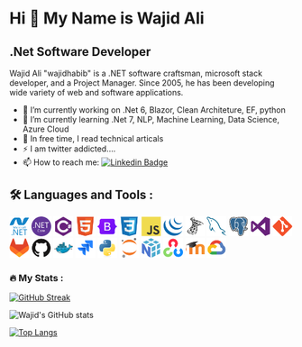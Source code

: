 # Hi 👋 My Name is Wajid Ali

## .Net Software Developer

Wajid Ali "wajidhabib" is a .NET software craftsman, microsoft stack developer, and a Project Manager. Since 2005, he has been developing wide variety of web and software applications.

- 🔭 I’m currently working on .Net 6, Blazor, Clean Architeture, EF, python
- 🌱 I’m currently learning .Net 7, NLP, Machine Learning, Data Science, Azure Cloud 
- 👯 In free time, I read technical articals
- ⚡ I am twitter addicted....
- 📫 How to reach me: [![Linkedin Badge](
https://img.shields.io/badge/LinkedIn-0077B5?style=for-the-badge&logo=linkedin&logoColor=white)](https://www.linkedin.com/in/wajidhabib/)

<!--
**wajidhabib/wajidhabib** is a ✨ _special_ ✨ repository because its `README.md` (this file) appears on your GitHub profile.

Here are some ideas to get you started:

- 🔭 I’m currently working on ...
- 🌱 I’m currently learning ...
- 👯 I’m looking to collaborate on ...
- 🤔 I’m looking for help with ...
- 💬 Ask me about ...
- 📫 How to reach me: ...
- 😄 Pronouns: ...
- ⚡ Fun fact: ...
-->




## :hammer_and_wrench: Languages and Tools :
 <div>
  <img src="https://github.com/devicons/devicon/blob/v2.15.1/icons/dot-net/dot-net-plain-wordmark.svg" width="35" height="35" alt="Dotnet Framework">
  <img src="https://github.com/devicons/devicon/blob/v2.15.1/icons/dotnetcore/dotnetcore-original.svg" width="35" height="35" alt="Dotnet Core">
   <img src="https://github.com/devicons/devicon/blob/v2.15.1/icons/csharp/csharp-plain.svg" width="35" height="35" alt="C#">
 
  <img src="https://github.com/devicons/devicon/blob/v2.15.1/icons/html5/html5-original.svg" width="35" height="35" alt="HTML5">
  <img src="https://github.com/devicons/devicon/blob/v2.15.1/icons/bootstrap/bootstrap-original.svg" width="35" height="35" alt="Bootstrap">
<img src="https://github.com/devicons/devicon/blob/v2.15.1/icons/css3/css3-original.svg" width="35" height="35" alt="CSS3">
<img src="https://github.com/devicons/devicon/blob/v2.15.1/icons/javascript/javascript-original.svg" width="35" height="35" alt="Javascript">
<img src="https://github.com/devicons/devicon/blob/v2.15.1/icons/jquery/jquery-original.svg" width="35" height="35" alt="JQuery">
 
<img src="https://github.com/devicons/devicon/blob/v2.15.1/icons/microsoftsqlserver/microsoftsqlserver-plain.svg" width="35" height="35" alt="SQL Server">
<img src="https://github.com/devicons/devicon/blob/v2.15.1/icons/mysql/mysql-original.svg" width="35" height="35" alt="MySQL">
  <img src="https://github.com/devicons/devicon/blob/v2.15.1/icons/postgresql/postgresql-original.svg" width="35" height="35" alt="Postgresql">
 
<img src="https://github.com/devicons/devicon/blob/v2.15.1/icons/visualstudio/visualstudio-plain.svg" width="35" height="35" alt="Visual Studio">
<img src="https://github.com/devicons/devicon/blob/v2.15.1/icons/git/git-original.svg" width="35" height="35" alt="Git">
<img src="https://github.com/devicons/devicon/blob/v2.15.1/icons/gitlab/gitlab-original.svg" width="35" height="35" alt="gitlab">
<img src="https://github.com/devicons/devicon/blob/v2.15.1/icons/github/github-original.svg" width="35" height="35" alt="github">
  <img src="https://github.com/devicons/devicon/blob/v2.15.1/icons/docker/docker-original.svg" width="35" height="35" alt="Docker">
<img src="https://github.com/devicons/devicon/blob/v2.15.1/icons/jira/jira-original.svg" width="35" height="35" alt="JIRA">
 
  <img src="https://github.com/devicons/devicon/blob/v2.15.1/icons/python/python-original.svg" width="35" height="35" alt="Python">
<img src="https://github.com/devicons/devicon/blob/v2.15.1/icons/jupyter/jupyter-original.svg" width="35" height="35" alt="Jupyter">
    <img src="https://github.com/devicons/devicon/blob/v2.15.1/icons/numpy/numpy-original.svg" width="35" height="35" alt="numpy">
  <img src="https://github.com/devicons/devicon/blob/v2.15.1/icons/opencv/opencv-original.svg" width="35" height="35" alt="OpenCV">
   

 
<img src="https://github.com/devicons/devicon/blob/v2.15.1/icons/moodle/moodle-original.svg" width="35" height="35" alt="Moodle">

<img src="https://github.com/devicons/devicon/blob/v2.15.1/icons/googlecloud/googlecloud-original.svg" width="35" height="35" alt="Google Cloud Language/MAP">

 </div>


### :fire: My Stats :

[![GitHub Streak](https://github-readme-streak-stats.herokuapp.com/?user=wajidhabib)](https://git.io/streak-stats)

![Wajid's GitHub stats](https://github-readme-stats.vercel.app/api?username=wajidhabib&show_icons=true&theme=dark)

 
[![Top Langs](https://github-readme-stats.vercel.app/api/top-langs/?username=wajidhabib)](https://github.com/wajidhabib/github-readme-stats)

 

<!--
### Technical Skills :

#### Back-End
  <div>
  <img src="https://github.com/devicons/devicon/blob/v2.15.1/icons/dot-net/dot-net-plain-wordmark.svg" width="35" height="35" alt="Dotnet Framework">
  <img src="https://github.com/devicons/devicon/blob/v2.15.1/icons/dotnetcore/dotnetcore-original.svg" width="35" height="35" alt="Dotnet Core">
   <img src="https://github.com/devicons/devicon/blob/v2.15.1/icons/csharp/csharp-plain.svg" width="35" height="35" alt="C#">
  </div>

#### Front End:

<div>
  <img src="https://github.com/devicons/devicon/blob/v2.15.1/icons/html5/html5-original.svg" width="35" height="35" alt="HTML5">
  <img src="https://github.com/devicons/devicon/blob/v2.15.1/icons/bootstrap/bootstrap-original.svg" width="35" height="35" alt="Bootstrap">
<img src="https://github.com/devicons/devicon/blob/v2.15.1/icons/css3/css3-original.svg" width="35" height="35" alt="CSS3">
<img src="https://github.com/devicons/devicon/blob/v2.15.1/icons/javascript/javascript-original.svg" width="35" height="35" alt="Javascript">
<img src="https://github.com/devicons/devicon/blob/v2.15.1/icons/jquery/jquery-original.svg" width="35" height="35" alt="JQuery">
</div>

#### Database:
<div>
<img src="https://github.com/devicons/devicon/blob/v2.15.1/icons/microsoftsqlserver/microsoftsqlserver-plain.svg" width="35" height="35" alt="SQL Server">
<img src="https://github.com/devicons/devicon/blob/v2.15.1/icons/mysql/mysql-original.svg" width="35" height="35" alt="MySQL">
  <img src="https://github.com/devicons/devicon/blob/v2.15.1/icons/postgresql/postgresql-original.svg" width="35" height="35" alt="Postgresql">
</div>

#### Tools:
<div>
<img src="https://github.com/devicons/devicon/blob/v2.15.1/icons/visualstudio/visualstudio-plain.svg" width="35" height="35" alt="Visual Studio">
<img src="https://github.com/devicons/devicon/blob/v2.15.1/icons/git/git-original.svg" width="35" height="35" alt="Git">
<img src="https://github.com/devicons/devicon/blob/v2.15.1/icons/gitlab/gitlab-original.svg" width="35" height="35" alt="gitlab">
<img src="https://github.com/devicons/devicon/blob/v2.15.1/icons/github/github-original.svg" width="35" height="35" alt="github">
  <img src="https://github.com/devicons/devicon/blob/v2.15.1/icons/docker/docker-original.svg" width="35" height="35" alt="Docker">
<img src="https://github.com/devicons/devicon/blob/v2.15.1/icons/jira/jira-original.svg" width="35" height="35" alt="JIRA">
</div>

#### AI :
<div>
  <img src="https://github.com/devicons/devicon/blob/v2.15.1/icons/python/python-original.svg" width="35" height="35" alt="Python">
<img src="https://github.com/devicons/devicon/blob/v2.15.1/icons/jupyter/jupyter-original.svg" width="35" height="35" alt="Jupyter">
    <img src="https://github.com/devicons/devicon/blob/v2.15.1/icons/numpy/numpy-original.svg" width="35" height="35" alt="numpy">
  <img src="https://github.com/devicons/devicon/blob/v2.15.1/icons/opencv/opencv-original.svg" width="35" height="35" alt="OpenCV">
  </div>

<div>
  
  
#### Others:
  <div>
<img src="https://github.com/devicons/devicon/blob/v2.15.1/icons/moodle/moodle-original.svg" width="35" height="35" alt="Moodle">

<img src="https://github.com/devicons/devicon/blob/v2.15.1/icons/googlecloud/googlecloud-original.svg" width="35" height="35" alt="Google Cloud Language/MAP">

 </div>
-->
